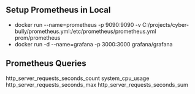 ## Setup Prometheus in Local
* docker run --name=prometheus -p 9090:9090 -v C:/projects/cyber-bully/prometheus.yml:/etc/prometheus/prometheus.yml prom/prometheus
* docker run -d --name=grafana -p 3000:3000 grafana/grafana

## Prometheus Queries
http_server_requests_seconds_count
system_cpu_usage
http_server_requests_seconds_max
http_server_requests_seconds_sum